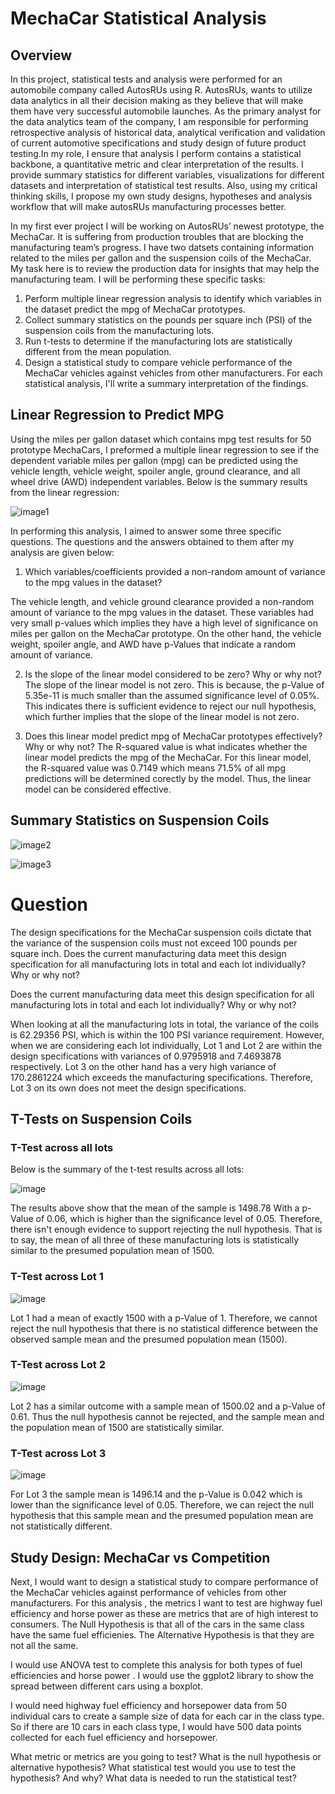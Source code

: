 # MechaCar Statistical Analysis

## Overview

In this project, statistical tests and analysis were performed for an automobile company called AutosRUs using R. AutosRUs, wants to utilize data analytics in all their decision making as they believe that will make them have very successful automobile launches. As the primary analyst for the data analytics team of the company, I am responsible for  performing  retrospective analysis of historical data, analytical verification and validation of current automotive specifications and study design of future product testing.In my role, I ensure that analysis I perform contains a statistical backbone, a quantitative metric and clear interpretation of the results. I provide summary statistics for different variables, visualizations for different datasets and interpretation of statistical test results. Also, using my critical thinking skills, I propose my own study designs, hypotheses and analysis workflow that will make autosRUs manufacturing processes better. 

In my first ever project I will be working on AutosRUs’ newest prototype, the MechaCar. It is suffering from production troubles that are blocking the manufacturing team’s progress. I have two datsets containing information related to the miles per gallon and the suspension coils of the MechaCar. My task here is to review the production data for insights that may help the manufacturing team. I will be performing these specific tasks:
1. Perform multiple linear regression analysis to identify which variables in the dataset predict the mpg of MechaCar prototypes.
2. Collect summary statistics on the pounds per square inch (PSI) of the suspension coils from the manufacturing lots.
3. Run t-tests to determine if the manufacturing lots are statistically different from the mean population.
4. Design a statistical study to compare vehicle performance of the MechaCar vehicles against vehicles from other manufacturers.
For each statistical analysis, I'll write a summary interpretation of the findings.

## Linear Regression to Predict MPG
Using the miles per gallon dataset which contains mpg test results for 50 prototype MechaCars, I preformed a multiple linear regression to see if the dependent variable miles per gallon (mpg) can be predicted using the vehicle length, vehicle weight, spoiler angle, ground clearance, and all wheel drive (AWD) independent variables. Below is the summary results from the linear regression:

![image1](https://github.com/GerlechJen/MechaCar_Statistical_Analysis/blob/main/Images/deliverable1_results.png)

In performing this analysis, I aimed to answer some three specific questions. The questions and the answers obtained to them after my analysis are given below:

1. Which variables/coefficients provided a non-random amount of variance to the mpg values in the dataset?

The vehicle length, and vehicle ground clearance provided a non-random amount of variance to the mpg values in the dataset. These variables had very small p-values which implies they have a high level of significance on miles per gallon on the MechaCar prototype. On the other hand, the vehicle weight, spoiler angle, and AWD have p-Values that indicate a random amount of variance. 

2. Is the slope of the linear model considered to be zero? Why or why not?
The slope of the linear model is not zero. This is because, the p-Value of 5.35e-11 is much smaller than the assumed significance level of 0.05%. This indicates there is sufficient evidence to reject our null hypothesis, which further implies that the slope of the linear model is not zero.

3. Does this linear model predict mpg of MechaCar prototypes effectively? Why or why not?
The R-squared value is what indicates whether the linear model predicts the mpg of the MechaCar. For this linear model, the R-squared value was 0.7149 which means 71.5% of all mpg predictions will be determined corectly by the model. Thus, the linear model can be considered effective.

## Summary Statistics on Suspension Coils

![image2](https://github.com/GerlechJen/MechaCar_Statistical_Analysis/blob/main/Images/total_summary.png)

![image3](https://github.com/GerlechJen/MechaCar_Statistical_Analysis/blob/main/Images/lot_summary.png)

# Question
The design specifications for the MechaCar suspension coils dictate that the variance of the suspension coils must not exceed 100 pounds per square inch. Does the current manufacturing data meet this design specification for all manufacturing lots in total and each lot individually? Why or why not?

Does the current manufacturing data meet this design specification for all manufacturing lots in total and each lot individually? Why or why not?

When looking at all the manufacturing lots in total, the variance of the coils is 62.29356 PSI, which is within the 100 PSI variance requirement.
However, when we are considering each lot individually, Lot 1 and Lot 2 are within the design specifications with variances of 0.9795918 and 7.4693878 respectively. Lot 3 on the other hand has a very high variance of 170.2861224 which exceeds the manufacturing specifications.  Therefore, Lot 3 on its own does not meet the design specifications. 

## T-Tests on Suspension Coils
### T-Test across all lots 
Below is the summary of the t-test results across all lots:

![image](https://github.com/GerlechJen/MechaCar_Statistical_Analysis/blob/main/Images/All_Lots.png)

The results above show that the mean of the sample is 1498.78 With a p-Value of 0.06, which is higher than the significance level of 0.05. Therefore, there isn't enough evidence to support rejecting the null hypothesis. That is to say, the mean of all three of these manufacturing lots is statistically similar to the presumed population mean of 1500.

### T-Test across Lot 1
![image](https://github.com/GerlechJen/MechaCar_Statistical_Analysis/blob/main/Images/Lot1.png)

Lot 1 had a mean of exactly 1500 with a p-Value of 1. Therefore, we cannot reject the null hypothesis that             there is no statistical difference between the observed sample mean and the presumed population mean (1500).

### T-Test across Lot 2
![image](https://github.com/GerlechJen/MechaCar_Statistical_Analysis/blob/main/Images/Lot2.png)

Lot 2 has a similar outcome with a sample mean of 1500.02 and a p-Value of 0.61. Thus the null hypothesis cannot be rejected,                and the sample mean and the population mean of 1500 are statistically similar.

### T-Test across Lot 3 
![image](https://github.com/GerlechJen/MechaCar_Statistical_Analysis/blob/main/Images/Lot3.png)

For Lot 3 the sample mean is 1496.14 and the p-Value is 0.042 which is lower than the significance level of 0.05. Therefore, we can reject the null hypothesis that                 this sample mean and the presumed population mean are not statistically different.


## Study Design: MechaCar vs Competition
Next, I would want to design a statistical study to compare performance of the MechaCar vehicles against performance of vehicles from other manufacturers.
For this analysis , the metrics I want to test are highway fuel efficiency and horse power as these are metrics that are of high interest to consumers.
The Null Hypothesis is that all of the cars in the same class have the same fuel efficienies. The Alternative Hypothesis is that they are not all the same.

I would use ANOVA test to complete this analysis for both types of fuel efficiencies and horse power . I would use the ggplot2 library to show the spread between different cars using a boxplot.

I would need highway fuel efficiency and horsepower data from 50 individual cars to create a sample size of data for each car in the class type. So if there are 10 cars in each class type, I would have 500 data points collected for each fuel efficiency and horsepower.

What metric or metrics are you going to test?
What is the null hypothesis or alternative hypothesis?
What statistical test would you use to test the hypothesis? And why?
What data is needed to run the statistical test?
